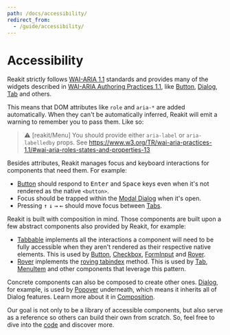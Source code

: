 ```yaml
---
path: /docs/accessibility/
redirect_from:
  - /guide/accessibility/
---
```


# Accessibility

<carbon-ad></carbon-ad>

Reakit strictly follows [WAI-ARIA 1.1](https://www.w3.org/TR/wai-aria/) standards and provides many of the widgets described in [WAI-ARIA Authoring Practices 1.1](https://www.w3.org/TR/wai-aria-practices/), like [Button](/docs/button/), [Dialog](/docs/dialog/), [Tab](/docs/tab/) and others.

This means that DOM attributes like `role` and `aria-*` are added automatically. When they can't be automatically inferred, Reakit will emit a warning to remember you to pass them. Like so:

> ⚠️ [reakit/Menu]
> You should provide either `aria-label` or `aria-labelledby` props.
> See https://www.w3.org/TR/wai-aria-practices-1.1/#wai-aria-roles-states-and-properties-13

Besides attributes, Reakit manages focus and keyboard interactions for components that need them. For example:

- [Button](/docs/button/) should respond to <kbd>Enter</kbd> and <kbd>Space</kbd> keys even when it's not rendered as the native `<button>`.
- Focus should be trapped within the [Modal Dialog](/docs/dialog/) when it's open.
- Pressing <kbd>↑</kbd> <kbd>↓</kbd> <kbd>→</kbd> <kbd>←</kbd> should move focus between [Tabs](/docs/tab/).

Reakit is built with composition in mind. Those components are built upon a few abstract components also provided by Reakit, for example:

 - [Tabbable](/docs/tabbable/) implements all the interactions a component will need to be fully accessible when they aren't rendered as their respective native elements. This is used by [Button](/docs/button/), [Checkbox](/docs/checkbox/), [FormInput](/docs/form/) and [Rover](/docs/rover/).
 - [Rover](/docs/rover/) implements the [roving tabindex](https://www.w3.org/TR/wai-aria-practices-1.1/#kbd_roving_tabindex/) method. This is used by [Tab](/docs/tab/), [MenuItem](/docs/menu/) and other components that leverage this pattern.

Concrete components can also be composed to create other ones. [Dialog](/docs/dialog/), for example, is used by [Popover](/docs/popover/) underneath, which means it inherits all of Dialog features. Learn more about it in [Composition](/docs/composition/#props-hooks).

Our goal is not only to be a library of accessible components, but also serve as a reference so others can build their own from scratch. So, feel free to dive into the [code](https://github.com/reakit/reakit) and discover more.
